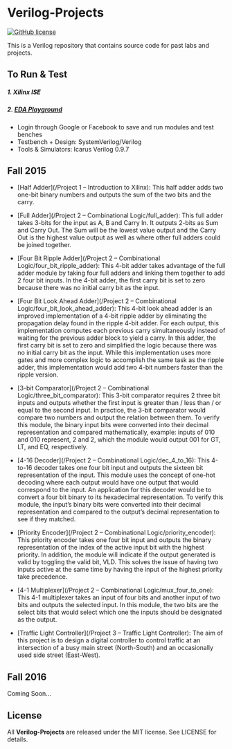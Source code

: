 # Verilog-Projects

[![GitHub license](https://img.shields.io/badge/license-MIT-blue.svg)](https://raw.githubusercontent.com/nextseto/Verilog-Projects/master/LICENSE)

This is a Verilog repository that contains source code for past labs and projects.

## To Run & Test
##### 1. Xilinx ISE

##### 2. [EDA Playground](http://www.edaplayground.com/home)
- Login through Google or Facebook to save and run modules and test benches
- Testbench + Design: SystemVerilog/Verilog
- Tools & Simulators: Icarus Verilog 0.9.7

## Fall 2015

- [Half Adder](/Project 1 – Introduction to Xilinx): This half adder adds two one-bit binary numbers and outputs the sum of the two bits and the carry.

- [Full Adder](/Project 2 – Combinational Logic/full_adder): This full adder takes 3-bits for the input as A, B and Carry In. It outputs 2-bits as Sum and Carry Out. The Sum will be the lowest value output and the Carry Out is the highest value output as well as where other full adders could be joined together. 

- [Four Bit Ripple Adder](/Project 2 – Combinational Logic/four_bit_ripple_adder): This 4-bit adder takes advantage of the full adder module by taking four full  adders and linking them together to add 2 four bit inputs. In the 4-bit adder, the first carry bit is set to zero because there was no initial carry bit as the input. 

- [Four Bit Look Ahead Adder](/Project 2 – Combinational Logic/four_bit_look_ahead_adder): This 4-bit look ahead adder is an improved implementation of a 4-bit ripple adder by eliminating the propagation delay found in the ripple 4-bit adder. For each output, this implementation computes each previous carry simultaneously instead of waiting for the previous adder block to yield a carry. In this adder, the first carry bit is set to zero and simplified the logic because there was no initial carry bit as the input. While this implementation uses more gates and more complex logic to accomplish the same task as the ripple adder, this implementation would add two 4-bit numbers faster than the ripple version.

- [3-bit Comparator](/Project 2 – Combinational Logic/three_bit_comparator): This 3-bit comparator requires 2 three bit inputs and outputs whether the first input is greater than / less than / or equal to the second input. In practice, the 3-bit comparator would compare two numbers and output the relation between them. To verify this module, the binary input bits were converted into their decimal representation and compared mathematically, example: inputs of 010 and 010 represent, 2 and 2, which the module would output 001 for GT, LT, and EQ, respectively. 

- [4-16 Decoder](/Project 2 – Combinational Logic/dec_4_to_16): This 4-to-16 decoder takes one four bit input and outputs the sixteen bit representation of the input. This module uses the concept of one-hot decoding where each output would have one output that would correspond to the input. An application for this decoder would be to convert a four bit binary to its hexadecimal representation. To verify this module, the input’s binary bits were converted into their decimal representation and compared to the output’s decimal representation to see if they matched.

- [Priority Encoder](/Project 2 – Combinational Logic/priority_encoder): This priority encoder takes one four bit input and outputs the binary representation of the index of the active input bit with the highest priority. In addition, the module will indicate if the output generated is valid by toggling the valid bit, VLD. This solves the issue of having two inputs active at the same time by having the input of the highest priority take precedence.

- [4-1 Multiplexer](/Project 2 – Combinational Logic/mux_four_to_one): This 4-1 multiplexer takes an input of four bits and another input of two bits and outputs the selected input. In this module, the two bits are the select bits that would select which one the inputs should be designated as the output. 

- [Traffic Light Controller](/Project 3 – Traffic Light Controller): The aim of this project is to design a digital controller to control traffic at an intersection of a busy main street (North-South) and an occasionally used side street (East-West).

## Fall 2016

Coming Soon...

## License

All **Verilog-Projects** are released under the MIT license. See LICENSE for details.
